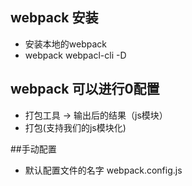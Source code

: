 ## webpack 安装
- 安装本地的webpack
- webpack webpacl-cli -D

## webpack 可以进行0配置
- 打包工具 -> 输出后的结果（js模块）
- 打包(支持我们的js模块化)

##手动配置
- 默认配置文件的名字 webpack.config.js